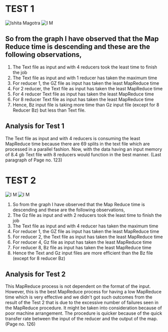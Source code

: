 # TEST 1
![Ishita Magotra](https://github.com/illinoistech-itm/imagotra/blob/master/ITMD-521/Week-14/test%201%20graph.JPG)
![I M](https://github.com/illinoistech-itm/imagotra/blob/master/ITMD-521/Week-14/test%201.JPG)

## So from the graph I have observed that the Map Reduce time is descending and these are the following observations,
1. The Text file as input and with 4 reducers took the least time to finish the job
2. The Text file as input and with 1 reducer has taken the maximum time
3. For reducer 1, the GZ file as input has taken the least MapReduce time
4. For 2 reducer, the Text file as input has taken the least MapReduce time
5. For 4 reducer Text file as input has taken the least MapReduce time
6. For 8 reducer Text file as input has taken the least MapReduce time
7. Hence, Bz input file is taking more time than Gz input file (except for 8 Reducer Bz) but less than Text file.
## Analysis  for Test 1
The Text file as input and with 4 reducers is consuming the least MapReduce time because there are 69 splits in the text file which are processed in a parallel fashion. Now, with the data having an input memory of 8.4 gb Text file with 8 reducers would function in the best manner. (Last paragraph of Page no. 123)

# TEST 2
![I M](https://github.com/illinoistech-itm/imagotra/blob/master/ITMD-521/Week-14/Test%202%20graph.JPG)
![I M](https://github.com/illinoistech-itm/imagotra/blob/master/ITMD-521/Week-14/Test%202.JPG)

1. So from the graph I have observed that the Map Reduce time is descending and these are the following observations,
2. The Gz file as input and with 2 reducers took the least time to finish the job
3. The Text file as input and with 4 reducer has taken the maximum time
4. For reducer 1, the GZ file as input has taken the least MapReduce time
5. For reducer 2, the Text file as input has taken the least MapReduce time
6. For reducer 4, Gz file as input has taken the least MapReduce time
7. For reducer 8, Bz file as input has taken the least MapReduce time
8. Hence the Text and Gz input files are more efficient than the Bz file (except for 8 reducer Bz)  
## Analysis  for Test 2
This MapReduce process is not dependent on the format of the input.
However, this is the best MapReduce process for having a low MapReduce time which is very effective and we didn't got such outcomes from the result of the Test 2 that is due to the excessive number of failures seen in the MapReduce procedure. It might be taken into consideration because of poor machine arrangement. The procedure is quicker because of the quick transfer rate between the input of the reducer and the output of the map. (Page no. 126)





